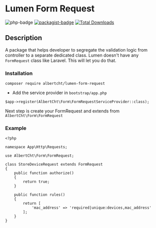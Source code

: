 Lumen Form Request
==========
![php-badge](https://img.shields.io/badge/php-%3E%3D%205.6-8892BF.svg)
[![packagist-badge](https://img.shields.io/packagist/v/albertcht/lumen-form-request.svg)](https://packagist.org/packages/albertcht/lumen-form-request)
[![Total Downloads](https://poser.pugx.org/albertcht/lumen-form-request/downloads)](https://packagist.org/packages/albertcht/lumen-form-request)

## Description

A package that helps developer to segregate the validation logic from controller to a separate dedicated class. Lumen doesn't have any `FormRequest` class like Laravel. This will let you do that.


### Installation

```
composer require albertcht/lumen-form-request
```

* Add the service provider in `bootstrap/app.php`

```
$app->register(AlbertCht\Form\FormRequestServiceProvider::class);
```

Next step is create your FormRequest and extends from `AlbertCht\Form\FormRequest`

### Example

```
<?php

namespace App\Http\Requests;

use AlbertCht\Form\FormRequest;

class StoreDeviceRequest extends FormRequest
{
	public function authorize()
	{
		return true;
	}

	public function rules()
	{
		return [
			'mac_address' => 'required|unique:devices,mac_address'
		];
	}
}
```
